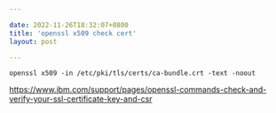 ```yaml
---

date: 2022-11-26T18:32:07+0800
title: 'openssl x509 check cert'
layout: post

---
```


```
openssl x509 -in /etc/pki/tls/certs/ca-bundle.crt -text -noout
```

https://www.ibm.com/support/pages/openssl-commands-check-and-verify-your-ssl-certificate-key-and-csr

